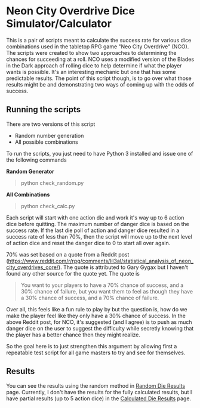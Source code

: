 # Neon City Overdrive Dice Simulator/Calculator

This is a pair of scripts meant to calculate the success rate for various dice combinations used in the tabletop RPG
game "Neo City Overdrive" (NCO). The scripts were created to show two approaches to determining the chances for
succeeding at a roll. NCO uses a modified version of the Blades in the Dark approach of rolling dice to help determine
if what the player wants is possible. It's an interesting mechanic but one that has some predictable results. The point
of this script though, is to go over what those results might be and demonstrating two ways of coming up with the odds
of success.

## Running the scripts

There are two versions of this script

* Random number generation
* All possible combinations

To run the scripts, you just need to have Python 3 installed and issue one of the following commands

**Random Generator**

> python check_random.py

**All Combinations**

> python check_calc.py

Each script will start with one action die and work it's way up to 6 action dice before quitting. The maximum number of
danger dice is based on the success rate. If the last die poll of action and danger dice resulted in a success rate of
less than 70%, then the script will move up to the next level of action dice and reset the danger dice to 0 to start all
over again.

70% was set based on a quote from a Reddit post
(<https://www.reddit.com/r/rpg/comments/lil3al/statistical_analysis_of_neon_city_overdrives_core/>). The quote is
attributed to Gary Gygax but I haven't found any other source for the quote yet. The quote is

> You want to your players to have a 70% chance of success, and a 30% chance of failure, but you want them to feel as
> though they have a 30% chance of success, and a 70% chance of failure.

Over all, this feels like a fun rule to play by but the question is, how do we make the player feel like they only have
a 30% chance of success. In the above Reddit post, for NCO, it's suggested (and I agree) is to push as much danger dice
on the user to suggest the difficulty while secretly knowing that the player has a better chance then they might
realize.

So the goal here is to just strengthen this argument by allowing first a repeatable test script for all game masters to
try and see for themselves.

## Results

You can see the results using the random method in [Random Die Results](RAND_RESULTS.md) page. Currently, I don't have
the results for the fully calculated results, but I have partial results (up to 5 action dice) in the
[Calculated Die Results](CALC_RESULTS.md) page.